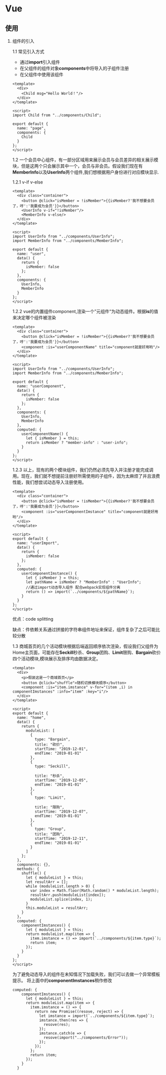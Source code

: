 # Vue

## 使用

1. 组件的引入

   1.1 常见引入方式

   - 通过**import**引入组件
   - 在父组件的组件对象**components**中将导入的子组件注册
   - 在父组件中使用该组件

   ```
   <template>
     <div>
       <Child msg="Hello World！"/>
     </div>
   </template>
   
   <script>
   import Child from "../components/Child";
   
   export default {
     name: "page",
     components: {
       Child
     }
   };
   </script>
   
   ```

   

   1.2 一个会员中心组件，有一部分区域用来展示会员与会员差异的相关展示模块，但是这两个只会展示其中一个，会员与非会员。假设我们现在有**MemberInfo**以及**UserInfo**两个组件,我们想根据用户身份进行对应模块显示.

   1.2.1 v-if v-else

   ```
   <template>
     <div class="container">
       <button @click="isMember = !isMember">{{isMember?'我不想要会员了，哼':'我要成为会员'}}</button>
       <UserInfo v-if="!isMember"/>
       <MemberInfo v-else/>
     </div>
   </template>
   
   <script>
   import UserInfo from "../components/UserInfo";
   import MemberInfo from "../components/MemberInfo";
   
   export default {
     name: "user",
     data() {
       return {
         isMember: false
       };
     },
     components: {
       UserInfo,
       MemberInfo
     }
   };
   </script>
   
   ```

   1.2.2 vue的内置组件component,渲染一个”元组件“为动态组件。根据**is**的值来决定哪个组件被渲染

   ```
   <template>
     <div class="container">
       <button @click="isMember = !isMember">{{isMember?'我不想要会员了，哼':'我要成为会员'}}</button>
       <component :is="userComponentName" title="component就是好用哟"/>
     </div>
   </template>
   
   <script>
   import UserInfo from "../components/UserInfo";
   import MemberInfo from "../components/MemberInfo";
   
   export default {
     name: "userComponent",
     data() {
       return {
         isMember: false
       };
     },
     components: {
       UserInfo,
       MemberInfo
     },
     computed: {
       userComponentName() {
         let { isMember } = this;
         return isMember ? "member-info" : "user-info";
       }
     }
   };
   </script>
   
   ```

   1.2.3 以上，现有的两个模块组件，我们仍然必须先导入并注册才能完成调用。现在，我们就不想提前注册好所需使用的子组件，因为太麻烦了并且浪费性能，我们想尝试动态导入注册使用。

   ```
   <template>
     <div class="container">
       <button @click="isMember = !isMember">{{isMember?'我不想要会员了，哼':'我要成为会员'}}</button>
       <component :is="userComponentImstance" title="component就是好用哟"/>
     </div>
   </template>
   
   <script>
   export default {
     name: "userImport",
     data() {
       return {
         isMember: false
       };
     },
     computed: {
       userComponentImstance() {
         let { isMember } = this;
         let pathName = isMember ? "MemberInfo" : "UserInfo";
         //通过import动态导入组件 配合webpack实现组件分离
         return () => import(`../components/${pathName}`);
       }
     }
   };
   </script>
   
   ```

   优点：code splitting

   缺点：件依赖关系通过拼接的字符串组件地址来保证，组件复杂了之后可能比较分散

   

   1.3 商城首页的几个活动模块根据后端返回顺序依次渲染，假设我们父组件为Home主页面，可能存在**Seckill**秒杀、**Group**团购、**Limit**限购、**Bargain**砍价四个活动模块,模块展示及排序均由数据决定。

   ```
   <template>
     <div>
       <p>假装这是一个商城首页</p>
       <button @click="shuffle">随机切换模块顺序</button>
       <component :is="item.imstance" v-for="(item ,i) in componentImstances" :info="item" :key="i"/>
     </div>
   </template>
   
   <script>
   export default {
     name: "home",
     data() {
       return {
         moduleList: [
           {
             type: "Bargain",
             title: "砍价",
             startTime: "2019-12-01",
             endTime: "2019-01-01"
           },
           {
             type: "Seckill",
   
             title: "秒杀",
             startTime: "2019-12-05",
             endTime: "2019-01-01"
           },
           {
             type: "Limit",
   
             title: "限购",
             startTime: "2019-12-07",
             endTime: "2019-01-01"
           },
           {
             type: "Group",
             title: "团购",
             startTime: "2019-12-11",
             endTime: "2019-01-01"
           }
         ]
       };
     },
     components: {},
     methods: {
       shuffle() {
         let { moduleList } = this;
         let resultArr = [];
         while (moduleList.length > 0) {
           var index = Math.floor(Math.random() * moduleList.length);
           resultArr.push(moduleList[index]);
           moduleList.splice(index, 1);
         }
         this.moduleList = resultArr;
       }
     },
     computed: {
       componentImstances() {
         let { moduleList } = this;
         return moduleList.map(item => {
           item.imstance = () => import(`../components/${item.type}`);
           return item;
         });
       }
     }
   };
   </script>
   
   ```

   为了避免动态导入的组件在未知情况下加载失败，我们可以去做一个异常模板提示。 将上面中的**componentImstances**稍作修改

   ```
   computed: {
       componentImstances() {
         let { moduleList } = this;
         return moduleList.map(item => {
           item.imstance = () => {
             return new Promise((resove, reject) => {
               let imstance = import(`../components/${item.type}`);
               imstance.then(res => {
                 resove(res);
               });
               imstance.catch(e => {
                 resove(import("../components/Error"));
               });
             });
           };
           return item;
         });
       }
     }
   
   ```

   

   
